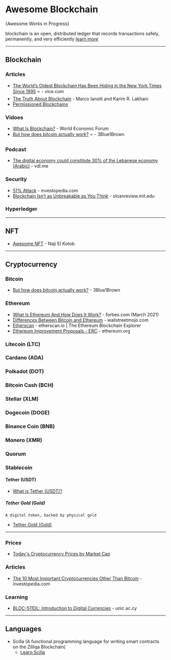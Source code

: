 # Awesome Blockchain

{Awesome Works in Progress}

blockchain is an open, distributed ledger that records transactions safely, permanently, and very efficiently [learn more](https://hbr.org/2017/01/the-truth-about-blockchain)

-----

## Blockchain

### Articles
* [The World’s Oldest Blockchain Has Been Hiding in the New York Times Since 1995](https://www.vice.com/en/article/j5nzx4/what-was-the-first-blockchain) :star: - vice.com
* [The Truth About Blockchain](https://hbr.org/2017/01/the-truth-about-blockchain) - Marco Iansiti and Karim R. Lakhani
* [Permissioned Blockchains](https://www.investopedia.com/terms/p/permissioned-blockchains.asp)

### Vidoes
* [What Is Blockchain?](https://www.youtube.com/watch?v=6WG7D47tGb0) - World Economic Forum
* [But how does bitcoin actually work?](https://www.youtube.com/watch?v=bBC-nXj3Ng4) :star: - 3Blue1Brown

### Podcast
* [The digital economy could constitute 30% of the Lebanese economy (Arabic)](https://www.vdl.me/news/%d8%b4%d9%88%d8%b4%d8%a7%d9%86%d9%8a-%d9%84%d9%85%d8%b4-%d9%81%d8%a7%d9%84%d9%8a%d9%86-%d8%a7%d9%84%d8%a5%d9%82%d8%aa%d8%b5%d8%a7%d8%af-%d8%a7%d9%84%d8%b1%d9%82%d9%85%d9%8a-%d9%8a%d9%85%d9%83%d9%86/) - vdl.me


### Security
* [51% Attack](https://www.investopedia.com/terms/1/51-attack.asp) - investopedia.com
* [Blockchain Isn’t as Unbreakable as You Think](https://sloanreview.mit.edu/article/blockchain-isnt-as-unbreakable-as-you-think/) - sloanreview.mit.edu

### Hyperledger

-----
## NFT
* [Awesome NFT](https://github.com/NajiElKotob/Awesome-NFT/) - Naji El Kotob


-----


## Cryptocurrency

### Bitcoin
* [But how does bitcoin actually work?](https://www.youtube.com/watch?v=bBC-nXj3Ng4) - 3Blue1Brown

### Ethereum
* [What Is Ethereum And How Does It Work?](https://www.forbes.com/advisor/investing/what-is-ethereum-ether/) - forbes.com (March 2021)
* [Differences Between Bitcoin and Ethereum](https://www.wallstreetmojo.com/bitcoin-vs-ethereum/) - wallstreetmojo.com
* [Etherscan](https://etherscan.io/) - etherscan.io | The Ethereum Blockchain Explorer
* [Ethereum Improvement Proposals - ERC](https://eips.ethereum.org/erc) - ethereum.org

### Litecoin (LTC)

### Cardano (ADA)
### Polkadot (DOT)
### Bitcoin Cash (BCH)
### Stellar (XLM)
### Dogecoin (DOGE)
### Binance Coin (BNB)
### Monero (XMR)
### Quorum

### Stablecoin
#### Tether (USDT)
* [What is Tether (USDT)?](https://www.youtube.com/watch?v=Kt0HlIP06d8)
##### Tether Gold (Gold)
``` A digital token, backed by physical gold ```
* [Tether Gold (Gold)](https://gold.tether.to/)


-----

### Prices
* [Today's Cryptocurrency Prices by Market Cap](https://coinmarketcap.com/)

### Articles
* [The 10 Most Important Cryptocurrencies Other Than Bitcoin](https://www.investopedia.com/tech/most-important-cryptocurrencies-other-than-bitcoin) - investopedia.com

### Learning
* [BLOC-511DL: Introduction to Digital Currencies](https://www.unic.ac.cy/blockchain/free-mooc/) - unic.ac.cy

-----
## Languages
 * Scilla (A functional programming language for writing smart contracts on the Zilliqa Blockchain)
   * [Learn Scilla](https://learnscilla.com/home) 
